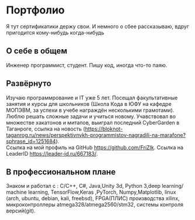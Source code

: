 # Портфолио
Я тут сертификатики держу свои. И немного о сбее рассказываю, вдруг пригодится кому-нибудь когда-нибудь

## О себе в общем
Инженер программист, студент. Пишу код, иногда что-то паяю.

## Развёрнуто
Изучаю программрование и IT уже 5 лет. Посещал факультативные занятия и курсы для школьников (Школа Кода в ЮФУ на кафедре МОПЭВМ, за успехи в учебе награждён несколькими грамотами). Люблю решать сложные задачи и учиться новому. Учавствовал во множестве хакатонов и митапов, 
выиграл последний CyberGarden в Таганроге,
ссылка на новость (https://bloknot-taganrog.ru/news/perspektivnykh-programmistov-nagradili-na-marafone?sphrase_id=1251684).  
Ссылка на мой профиль на GitHub https://github.com/FriZIk. 
Ссылка на LeaderID https://leader-id.ru/667183/.

## В профессиональном плане 
Знаком  и работал c : C/C++, C#, Java,Unity 3d, Python 3,deep learning/ machine learning, TensorFlow,Keras ,PyTorch, Numpy,Matplotlib, linux (arch, ubuntu, debian, kali, freebsd), FPGA(ПЛИС) производства xilinx, микроконтроллеры atmega328/atmega2560/stm32, системы контроля версий(git).
